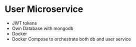 # User Microservice

- JWT tokens
- Own Database with mongodb
- Docker
- Docker Compose to orchestrate both db and user service

